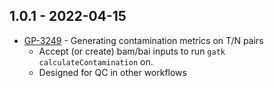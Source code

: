 ## 1.0.1 - 2022-04-15
- [GP-3249](https://jira.oicr.on.ca/browse/GP-3249) - Generating contamination metrics on T/N pairs
    - Accept (or create) bam/bai inputs to run `gatk calculateContamination` on.
    - Designed for QC in other workflows
